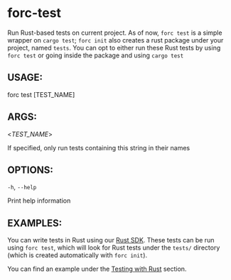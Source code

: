 # forc-test
Run Rust-based tests on current project. As of now, `forc test` is a simple wrapper on `cargo test`;
`forc init` also creates a rust package under your project, named `tests`. You can opt to either run
these Rust tests by using `forc test` or going inside the package and using `cargo test`


## USAGE:
forc test [TEST_NAME]


## ARGS:

<_TEST_NAME_>

   If specified, only run tests containing this string in their names


## OPTIONS:

`-h`, `--help` 

Print help information

## EXAMPLES:

You can write tests in Rust using our [Rust SDK](https://github.com/FuelLabs/fuels-rs). These tests can be run using `forc test`, which will look for Rust tests under the `tests/` directory (which is created automatically with `forc init`).

You can find an example under the [Testing with Rust](../../testing/testing-with-rust.md) section.